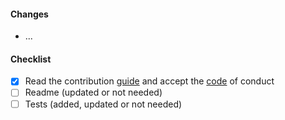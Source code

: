 #### Changes

- ...

#### Checklist
 
<!-- please check all items and add your own -->

- [x] Read the contribution [guide](../CONTRIBUTING.md) and accept the [code](../CODE_OF_CONDUCT.md) of conduct
- [ ] Readme (updated or not needed)
- [ ] Tests (added, updated or not needed)
